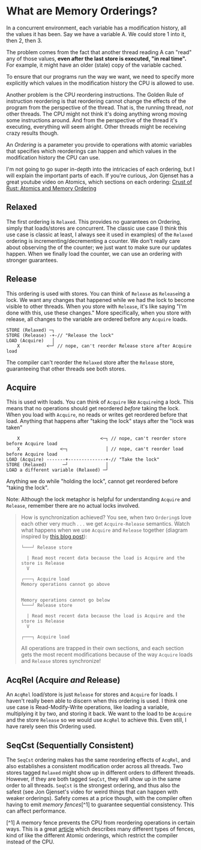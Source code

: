 # What are Memory Orderings?

In a concurrent environment, each variable has a modification history, all the
values it has been. Say we have a variable A. We could store 1 into it, then 2,
then 3.

The problem comes from the fact that another thread reading A can "read" any of
those values, **even after the last store is executed, "in real time".** For
example, it might have an older (stale) copy of the variable cached.

To ensure that our programs run the way we want, we need to specify more
explicitly which values in the modification history the CPU is allowed to use.

Another problem is the CPU reordering instructions. The Golden Rule of
instruction reordering is that reordering cannot change the effects of the
program from the perspective of the thread. That is, the running thread, _not_
other threads. The CPU might not think it's doing anything wrong moving some
instructions around. And from the perspective of the thread it's executing,
everything will seem alright. Other threads might be receiving crazy results
though.

An _Ordering_ is a parameter you provide to operations with atomic variables
that specifies which reorderings can happen and which values in the modification
history the CPU can use.

I'm not going to go super in-depth into the intricacies of each ordering, but I
will explain the important parts of each. If you're curious, Jon Gjenset has a
great youtube video on Atomics, which sections on each ordering:
[Crust of Rust: Atomics and Memory Ordering](https://www.youtube.com/watch?v=rMGWeSjctlY)

## Relaxed

The first ordering is `Relaxed`. This provides no guarantees on Ordering, simply
that loads/stores are concurrent. The classic use case (I think this use case is
classic at least, I always see it used in examples) of the `Relaxed` ordering is
incrementing/decrementing a counter. We don't really care about observing the of
the counter; we just want to make sure our updates happen. When we finally load
the counter, we can use an ordering with stronger guarantees.

## Release

This ordering is used with stores. You can think of `Release` as `Release`ing a
lock. We want any changes that happened while we had the lock to become visible
to other threads. When you store with `Release`, it's like saying "I'm done with
this, use these changes." More specifically, when you store with release, all
changes to the variable are ordered before any `Acquire` loads.

```
STORE (Relaxed) ─┐
STORE (Release) -+-// "Release the lock"
LOAD (Acquire)   │
    X          <─┘ // nope, can't reorder Release store after Acquire load
```

The compiler can't reorder the `Relaxed` store after the `Release` store,
guaranteeing that other threads see both stores.

## Acquire

This is used with loads. You can think of `Acquire` like `Acquire`ing a lock.
This means that no operations should get reordered _before_ taking the lock.
When you load with `Acquire`, no reads or writes get reordered before that load.
Anything that happens after "taking the lock" stays after the "lock was taken"

```
    X                              <─┐ // nope, can't reorder store before Acquire load
    X               <─┐              │ // nope, can't reorder load before Acquire load
LOAD (Acquire) -------+--------------+-// "Take the lock"
STORE (Relaxed)      ─┘              │
LOAD a different variable (Relaxed) ─┘
```

Anything we do while "holding the lock", cannot get reordered before "taking the
lock".

Note: Although the lock metaphor is helpful for understanding `Acquire` and
`Release`, remember there are no actual locks involved.

> How is synchronization achieved? You see, when two `Ordering`s love each other
> very much . . . we get `Acquire-Release` semantics. Watch what happens when we
> use `Acquire` and `Release` together (diagram inspired by
> [this blog post](https://preshing.com/20120913/acquire-and-release-semantics/)):
>
> <!-- prettier-ignore-start -->
>
> ```
> └───┘ Release store
>
>   | Read most recent data because the load is Acquire and the store is Release
>   V
>
> ┌───┐ Acquire load
> Memory operations cannot go above
>
>
> Memory operations cannot go below
> └───┘ Release store
>
>   | Read most recent data because the load is Acquire and the store is Release
>   V
>
> ┌───┐ Acquire load
> ```
>
> <!-- prettier-ignore-end -->
>
> All operations are trapped in their own sections, and each section gets the
> most recent modifications because of the way `Acquire` loads and `Release`
> stores synchronize!

## AcqRel (Acquire _and_ Release)

An `AcqRel` load/store is just `Release` for stores and `Acquire` for loads. I
haven't really been able to discern when this ordering is used. I think one use
case is Read-Modify-Write operations, like loading a variable, multiplying it by
two, and storing it back. We want to the load to be `Acquire` and the store
`Release` so we would use `AcqRel` to achieve this. Even still, I have rarely
seen this Ordering used.

## SeqCst (Sequentially Consistent)

The `SeqCst` ordering makes has the same reordering effects of `AcqRel`, and
also establishes a consistent modification order across all threads. Two stores
tagged `Relaxed` might show up in different orders to different threads.
However, if they are both tagged `SeqCst`, they will show up in the same order
to all threads. `SeqCst` is the strongest ordering, and thus also the safest
(see Jon Gjenset's video for weird things that can happen with weaker
orderings). Safety comes at a price though, with the compiler often having to
emit _memory fences_[^1] to guarantee sequential consistency. This can affect
performance.

[^1] A memory fence prevents the CPU from reordering operations in certain ways.
This is a great
[article](https://preshing.com/20120710/memory-barriers-are-like-source-control-operations/)
which describes many different types of fences, kind of like the different
Atomic orderings, which restrict the compiler instead of the CPU.
